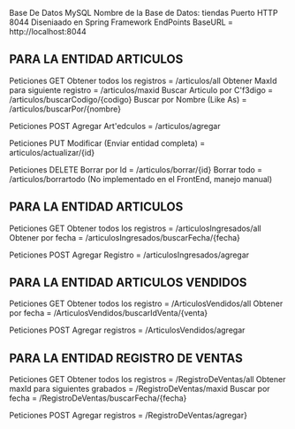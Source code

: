 
Base De Datos MySQL
Nombre de la Base de Datos: tiendas
Puerto HTTP 8044
Diseniaado en Spring Framework
EndPoints
BaseURL = http://localhost:8044

PARA LA ENTIDAD ARTICULOS
--------------------------------------------------------------------

Peticiones GET
Obtener todos los registros = /articulos/all
Obtener MaxId para siguiente registro = /articulos/maxid
Buscar Articulo por C\'f3digo = /articulos/buscarCodigo/{codigo}
Buscar por Nombre (Like As) = /articulos/buscarPor/{nombre}

Peticiones POST
Agregar Art\'edculos = /articulos/agregar

Peticiones PUT
Modificar (Enviar entidad completa) = articulos/actualizar/{id}

Peticiones DELETE
Borrar por Id = /articulos/borrar/{id}
Borrar todo = /articulos/borrartodo (No implementado en el FrontEnd, manejo manual)

PARA LA ENTIDAD ARTICULOS 
--------------------------------------------------------------------

Peticiones GET
Obtener todos los registros = /articulosIngresados/all
Obtener por fecha = /articulosIngresados/buscarFecha/{fecha}

Peticiones POST
Agregar Registro = /articulosIngresados/agregar

PARA LA ENTIDAD ARTICULOS VENDIDOS
-------------------------------------------------------------------

Peticiones GET
Obtener todos los registro = /ArticulosVendidos/all
Obtener por fecha = /ArticulosVendidos/buscarIdVenta/{venta}

Peticiones POST
Agregar registros = /ArticulosVendidos/agregar

PARA LA ENTIDAD REGISTRO DE VENTAS
--------------------------------------------------------------------

Peticiones GET
Obtener todos los registros = /RegistroDeVentas/all
Obtener maxId para siguientes grabados = /RegistroDeVentas/maxid
Buscar por fecha = /RegistroDeVentas/buscarFecha/{fecha}

Peticiones POST
Agregar registros = /RegistroDeVentas/agregar}